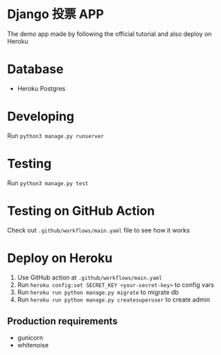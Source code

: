 # Django 投票 APP
The demo app made by following the official tutorial and also deploy on Heroku
# Database
* Heroku Postgres
# Developing
Run `python3 manage.py runserver`
# Testing
Run `python3 manage.py test`
# Testing on GitHub Action
Check out `.github/workflows/main.yaml` file to see how it works
# Deploy on Heroku
1. Use GitHub action at `.github/workflows/main.yaml`
2. Run `heroku config:set SECRET_KEY <your-secret-key>` to config vars
3. Run `heroku run python manage.py migrate` to migrate db
4. Run `heroku run python manage.py createsuperuser` to create admin
## Production requirements
* gunicorn
* whitenoise
